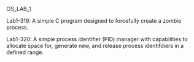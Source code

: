 OS_LAB_1

Lab1-319: A simple C program designed to forcefully create a zombie process. 

Lab1-320: A simple process identifier (PID) manager with capabilities to allocate space for, generate new, and release process identifdiers in a defined range. 
